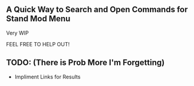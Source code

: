 ## A Quick Way to Search and Open Commands for Stand Mod Menu
Very WIP

FEEL FREE TO HELP OUT!

## TODO: (There is Prob More I'm Forgetting)
- Impliment Links for Results
